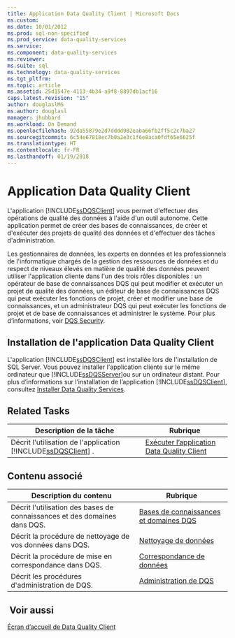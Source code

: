 ```yaml
---
title: Application Data Quality Client | Microsoft Docs
ms.custom: 
ms.date: 10/01/2012
ms.prod: sql-non-specified
ms.prod_service: data-quality-services
ms.service: 
ms.component: data-quality-services
ms.reviewer: 
ms.suite: sql
ms.technology: data-quality-services
ms.tgt_pltfrm: 
ms.topic: article
ms.assetid: 25d1547e-4113-4b34-a9f8-8897db1acf16
caps.latest.revision: "15"
author: douglaslMS
ms.author: douglasl
manager: jhubbard
ms.workload: On Demand
ms.openlocfilehash: 92da55879e2d7dddd982eaba66fb2ff5c2c7ba27
ms.sourcegitcommit: 6c54e67818ec7b0a2e3c1f6e8aca0fdf65e6625f
ms.translationtype: HT
ms.contentlocale: fr-FR
ms.lasthandoff: 01/19/2018
---
```

# <a name="data-quality-client-application"></a>Application Data Quality Client
  L'application [!INCLUDE[ssDQSClient](../includes/ssdqsclient-md.md)] vous permet d'effectuer des opérations de qualité des données à l'aide d'un outil autonome. Cette application permet de créer des bases de connaissances, de créer et d'exécuter des projets de qualité des données et d'effectuer des tâches d'administration.  
  
 Les gestionnaires de données, les experts en données et les professionnels de l'informatique chargés de la gestion des ressources de données et du respect de niveaux élevés en matière de qualité des données peuvent utiliser l'application cliente dans l'un des trois rôles disponibles : un opérateur de base de connaissances DQS qui peut modifier et exécuter un projet de qualité des données, un éditeur de base de connaissances DQS qui peut exécuter les fonctions de projet, créer et modifier une base de connaissances, et un administrateur DQS qui peut exécuter les fonctions de projet et de base de connaissances et administrer le système. Pour plus d’informations, voir [DQS Security](../data-quality-services/dqs-security.md).  
  
## <a name="installing-the-data-quality-client-application"></a>Installation de l'application Data Quality Client  
 L'application [!INCLUDE[ssDQSClient](../includes/ssdqsclient-md.md)] est installée lors de l'installation de SQL Server. Vous pouvez installer l'application cliente sur le même ordinateur que [!INCLUDE[ssDQSServer](../includes/ssdqsserver-md.md)]ou sur un ordinateur distant. Pour plus d’informations sur l’installation de l’application [!INCLUDE[ssDQSClient](../includes/ssdqsclient-md.md)], consultez [Installer Data Quality Services](../data-quality-services/install-windows/install-data-quality-services.md).  
  
## <a name="related-tasks"></a>Related Tasks  
  
|Description de la tâche|Rubrique|  
|----------------------|-----------|  
|Décrit l'utilisation de l'application [!INCLUDE[ssDQSClient](../includes/ssdqsclient-md.md)] .|[Exécuter l’application Data Quality Client](../data-quality-services/run-the-data-quality-client-application.md)|  
  
## <a name="related-content"></a>Contenu associé  
  
|Description du contenu|Rubrique|  
|-------------------------|-----------|  
|Décrit l'utilisation des bases de connaissances et des domaines dans DQS.|[Bases de connaissances et domaines DQS](../data-quality-services/dqs-knowledge-bases-and-domains.md)|  
|Décrit la procédure de nettoyage de vos données dans DQS.|[Nettoyage de données](../data-quality-services/data-cleansing.md)|  
|Décrit la procédure de mise en correspondance dans DQS.|[Correspondance de données](../data-quality-services/data-matching.md)|  
|Décrit les procédures d'administration de DQS.|[Administration de DQS](../data-quality-services/dqs-administration.md)|  
  
## <a name="see-also"></a> Voir aussi  
 [Écran d’accueil de Data Quality Client](../data-quality-services/data-quality-client-home-screen.md)  
  
  
